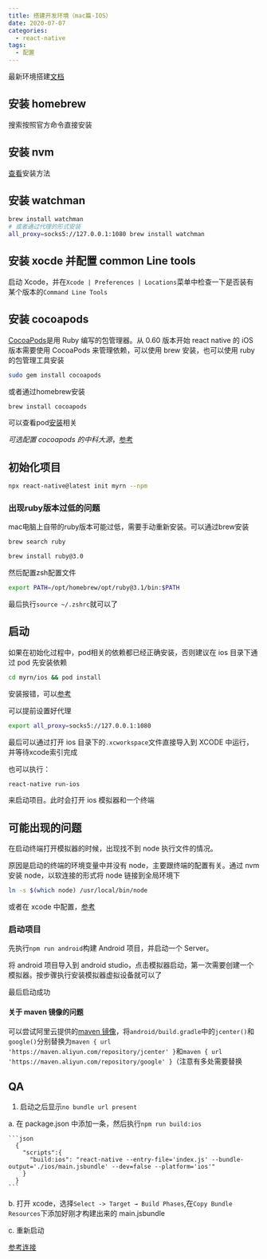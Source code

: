 ```yaml
---
title: 搭建开发环境（mac篇-IOS）
date: 2020-07-07
categories:
  - react-native
tags:
  - 配置
---
```


最新环境搭建[文档](https://www.react-native.cn/docs/environment-setup)

## 安装 homebrew

搜索按照官方命令直接安装

## 安装 nvm

[查看](/code/node/nvm.html)安装方法

## 安装 watchman

```bash
brew install watchman
# 或者通过代理的形式安装
all_proxy=socks5://127.0.0.1:1080 brew install watchman
```

## 安装 xocde 并配置 common Line tools

启动 Xcode，并在`Xcode | Preferences | Locations`菜单中检查一下是否装有某个版本的`Command Line Tools`

## 安装 cocoapods

[CocoaPods](https://cocoapods.org/)是用 Ruby 编写的包管理器。从 0.60 版本开始 react native 的 iOS 版本需要使用 CocoaPods 来管理依赖，可以使用 brew 安装，也可以使用 ruby 的包管理工具安装

```bash
sudo gem install cocoapods
```

或者通过homebrew安装

```bash
brew install cocoapods
```

可以查看pod[安装](./pod安装)相关

_可选配置 cocoapods 的中科大源_，[参考](https://mirrors.tuna.tsinghua.edu.cn/help/CocoaPods/)

## 初始化项目

```bash
npx react-native@latest init myrn --npm
```

### 出现ruby版本过低的问题

mac电脑上自带的ruby版本可能过低，需要手动重新安装。可以通过brew安装

```bash
brew search ruby

brew install ruby@3.0
```

然后配置zsh配置文件

```bash
export PATH=/opt/homebrew/opt/ruby@3.1/bin:$PATH
```

最后执行`source ~/.zshrc`就可以了

## 启动

如果在初始化过程中，pod相关的依赖都已经正确安装，否则建议在 ios 目录下通过 pod 先安装依赖

```bash
cd myrn/ios && pod install
```

安装报错，可以[参考](https://www.jianshu.com/p/7b21254cbd77)

可以提前设置好代理

```bash
export all_proxy=socks5://127.0.0.1:1080
```

最后可以通过打开 ios 目录下的`.xcworkspace`文件直接导入到 XCODE 中运行，并等待xcode索引完成

也可以执行：

```bash
react-native run-ios
```

来启动项目。此时会打开 ios 模拟器和一个终端

## 可能出现的问题

在启动终端打开模拟器的时候，出现找不到 node 执行文件的情况。

原因是启动的终端的环境变量中并没有 node，主要跟终端的配置有关。通过 nvm 安装 node，以软连接的形式将 node 链接到全局环境下

```bash
ln -s $(which node) /usr/local/bin/node
```

或者在 xcode 中配置，[参考](https://www.jianshu.com/p/4501ed597aba)

### 启动项目

先执行`npm run android`构建 Android 项目，并启动一个 Server。

将 android 项目导入到 android studio，点击模拟器启动，第一次需要创建一个模拟器。按步骤执行安装模拟器虚拟设备就可以了

最后启动成功

#### 关于 maven 镜像的问题

可以尝试阿里云提供的[maven 镜像](https://help.aliyun.com/document_detail/102512.html?spm=a2c40.aliyun_maven_repo.0.0.361865e90r2x4b)，将`android/build.gradle`中的`jcenter()`和`google()`分别替换为`maven { url 'https://maven.aliyun.com/repository/jcenter' }`和`maven { url 'https://maven.aliyun.com/repository/google' }`（注意有多处需要替换

## QA

1. 启动之后显示`no bundle url present`

a. 在 package.json 中添加一条，然后执行`npm run build:ios`

    ```json
      {
        "scripts":{
          "build:ios": "react-native --entry-file='index.js' --bundle-output='./ios/main.jsbundle' --dev=false --platform='ios'"
        }
      }
    ```

b. 打开 xcode，选择`Select -> Target → Build Phases`,在`Copy Bundle Resources`下添加好刚才构建出来的 main.jsbundle

c. 重新启动

[参考连接](https://onexlab-io.medium.com/no-bundle-url-present-fixed-ca2688a80f66)
